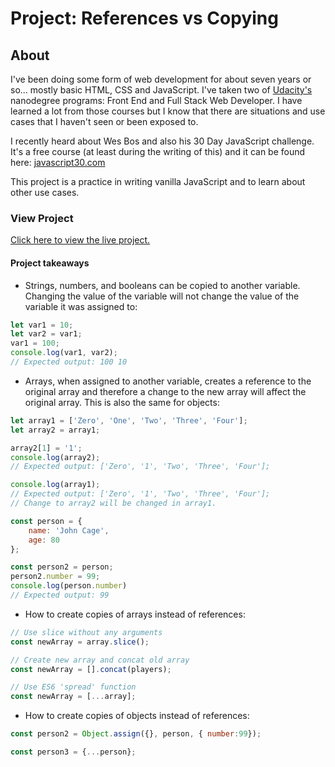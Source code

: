 # Project: References vs Copying

## About
I've been doing some form of web development for about seven years or so... mostly basic HTML, CSS and JavaScript. I've taken two of [Udacity's](https://www.udacity.com) nanodegree programs: Front End and Full Stack Web Developer. I have learned a lot from those courses but I know that there are situations and use cases that I haven't seen or been exposed to.

I recently heard about Wes Bos and also his 30 Day JavaScript challenge. It's a free course (at least during the writing of this) and it can be found here: [javascript30.com](https://javascript30.com)

This project is a practice in writing vanilla JavaScript and to learn about other use cases.

### View Project
[Click here to view the live project.](https://junclemente.github.io/j30-references/)


#### Project takeaways
* Strings, numbers, and booleans can be copied to another variable. Changing the value of the variable will not change the value of the variable it was assigned to: 

```javascript
let var1 = 10;
let var2 = var1;
var1 = 100;
console.log(var1, var2);
// Expected output: 100 10
```

* Arrays, when assigned to another variable, creates a reference to the original array and therefore a change to the new array will affect the original array. This is also the same for objects:

```javascript
let array1 = ['Zero', 'One', 'Two', 'Three', 'Four'];
let array2 = array1;

array2[1] = '1';
console.log(array2);
// Expected output: ['Zero', '1', 'Two', 'Three', 'Four'];

console.log(array1);
// Expected output: ['Zero', '1', 'Two', 'Three', 'Four'];
// Change to array2 will be changed in array1.

const person = {
	name: 'John Cage',
	age: 80
};

const person2 = person;
person2.number = 99;
console.log(person.number)
// Expected output: 99
```

* How to create copies of arrays instead of references:

```javascript
// Use slice without any arguments
const newArray = array.slice();

// Create new array and concat old array
const newArray = [].concat(players);

// Use ES6 'spread' function
const newArray = [...array];
```

* How to create copies of objects instead of references:

```javascript
const person2 = Object.assign({}, person, { number:99});

const person3 = {...person};
``` 